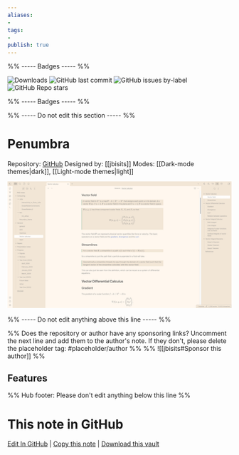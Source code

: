 ```yaml
---
aliases:
- 
tags: 
- 
publish: true
---
```


%% ----- Badges ----- %%

![Downloads](https://img.shields.io/badge/downloads-1715-573E7A?style=for-the-badge&logo=)
![GitHub last commit](https://img.shields.io/github/last-commit/jbisits/penumbra-obsidian-theme?color=573E7A&label=last%20update&logo=github&style=for-the-badge)
![GitHub issues by-label](https://img.shields.io/github/issues/jbisits/penumbra-obsidian-theme/help%20wanted?color=573E7A&logo=github&style=for-the-badge) 
![GitHub Repo stars](https://img.shields.io/github/stars/jbisits/penumbra-obsidian-theme?color=573E7A&logo=github&style=for-the-badge)

%% ----- Badges ----- %%

%% ----- Do not edit this section ----- %%

# Penumbra

Repository: [GitHub](https://github.com/jbisits/penumbra-obsidian-theme)
Designed by: [[jbisits]]
Modes: [[Dark-mode themes|dark]], [[Light-mode themes|light]]



![screenshot](https://github.com/jbisits/penumbra-obsidian-theme/raw/HEAD/screenshot_light.png)

%% ----- Do not edit anything above this line ----- %% 

%% Does the repository or author have any sponsoring links? Uncomment the next line and add them to the author's note. If they don't, please delete the placeholder tag: #placeholder/author %%
%% ![[jbisits#Sponsor this author]] %%


## Features



%% Hub footer: Please don't edit anything below this line %%

# This note in GitHub

<span class="git-footer">[Edit In GitHub](https://github.dev/obsidian-community/obsidian-hub/blob/main/02%20-%20Community%20Expansions/02.05%20All%20Community%20Expansions/Themes/Penumbra.md "git-hub-edit-note") | [Copy this note](https://raw.githubusercontent.com/obsidian-community/obsidian-hub/main/02%20-%20Community%20Expansions/02.05%20All%20Community%20Expansions/Themes/Penumbra.md "git-hub-copy-note") | [Download this vault](https://github.com/obsidian-community/obsidian-hub/archive/refs/heads/main.zip "git-hub-download-vault") </span>
